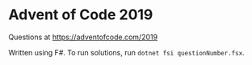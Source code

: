 # Advent of Code 2019

Questions at https://adventofcode.com/2019

Written using F#. To run solutions, run `dotnet fsi questionNumber.fsx`.